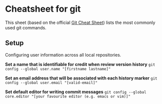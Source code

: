 # Cheatsheet for git
This sheet (based on the official [Git Cheat Sheet](https://services.github.com/on-demand/downloads/github-git-cheat-sheet.pdf)) lists the most commonly used git commands.

## Setup
Configuring user information across all local repositories.

**Set a name that is identifiable for credit when review version history**
```git config --global user.name "[firstname lastname]"```

**Set an email address that will be associated with each history marker**
```git config --global user.email "[valid-email]"```

**Set default editor for writing commit messages**
```git config --global core.editor "[your favourite editor (e.g. emacs or vim)]"```





